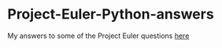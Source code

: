 # Project-Euler-Python-answers
My answers to some of the Project Euler questions [here](https://projecteuler.net/archives)
